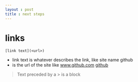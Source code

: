 ```yaml
---
layout : post
title : next steps
---
```


# links
    [link text](<url>)    
    
- link text is whatever describes the link, like site name github
- <url> is the url of the site like www.github.com
[github](www.github.com)

> Text preceded by a > is a block